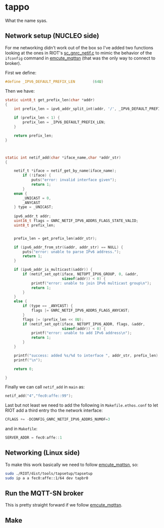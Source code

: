 # tappo
What the name syas.

## Network setup (NUCLEO side)

For me networking didn't work out of the box so I've added two functions
looking at the ones in RIOT's [sc_gnrc_netif.c](https://github.com/RIOT-OS/RIOT/blob/2453b68249d09ff680f3ea85343e26851d00da67/sys/shell/commands/sc_gnrc_netif.c) to mimic the behavior of the `ifconfig` command in [emcute_mqttsn](https://github.com/RIOT-OS/RIOT/tree/master/examples/emcute_mqttsn) (that was the only way to connect to broker).

First we define:
```c
#define _IPV6_DEFAULT_PREFIX_LEN        (64U)
```
Then we have:
```c
static uint8_t get_prefix_len(char *addr)
{
    int prefix_len = ipv6_addr_split_int(addr, '/', _IPV6_DEFAULT_PREFIX_LEN);

    if (prefix_len < 1) {
        prefix_len = _IPV6_DEFAULT_PREFIX_LEN;
    }

    return prefix_len;
}



static int netif_add(char *iface_name,char *addr_str)
{

    netif_t *iface = netif_get_by_name(iface_name);
        if (!iface) {
            puts("error: invalid interface given");
            return 1;
        }
    enum {
        _UNICAST = 0,
        _ANYCAST
    } type = _UNICAST;
    
    ipv6_addr_t addr;
    uint16_t flags = GNRC_NETIF_IPV6_ADDRS_FLAGS_STATE_VALID;
    uint8_t prefix_len;


    prefix_len = get_prefix_len(addr_str);

    if (ipv6_addr_from_str(&addr, addr_str) == NULL) {
        puts("error: unable to parse IPv6 address.");
        return 1;
    }

    if (ipv6_addr_is_multicast(&addr)) {
        if (netif_set_opt(iface, NETOPT_IPV6_GROUP, 0, &addr,
                          sizeof(addr)) < 0) {
            printf("error: unable to join IPv6 multicast group\n");
            return 1;
        }
    }
    else {
        if (type == _ANYCAST) {
            flags |= GNRC_NETIF_IPV6_ADDRS_FLAGS_ANYCAST;
        }
        flags |= (prefix_len << 8U);
        if (netif_set_opt(iface, NETOPT_IPV6_ADDR, flags, &addr,
                          sizeof(addr)) < 0) {
            printf("error: unable to add IPv6 address\n");
            return 1;
        }
    }

    printf("success: added %s/%d to interface ", addr_str, prefix_len);
    printf("\n");

    return 0;

}
```
Finally we can call `netif_add` in `main` as:
```c
netif_add("4","fec0:affe::99");
```
Last but not least we need to add the following in `Makefile.ethos.conf` to let RIOT add a third entry tho the network interface:
```c
CFLAGS += -DCONFIG_GNRC_NETIF_IPV6_ADDRS_NUMOF=3
```
and in `Makefile`:
```c
SERVER_ADDR = fec0:affe::1
```
## Networking (Linux side)
To make this work basically we need to follow [emcute_mqttsn](https://github.com/RIOT-OS/RIOT/tree/master/examples/emcute_mqttsn#setting-up-riot-native), so:

```sh 
sudo ./RIOT/dist/tools/tapsetup/tapsetup
sudo ip a a fec0:affe::1/64 dev tapbr0
```

## Run the MQTT-SN broker

This is pretty straight forward if we follow [emcute_mqttsn](https://github.com/RIOT-OS/RIOT/tree/master/examples/emcute_mqttsn#setting-up-a-broker).

## Make
